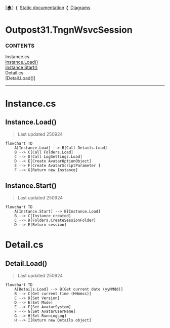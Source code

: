 <!-- u250924 -->

[[🏠︎](../../README.md)] ❬ [Static documentation](../README.md) ❬ [Diagrams](README.md)

# Outpost31.TngnWsvcSession

### CONTENTS

Instance.cs  
  [Instance.Load()](#instanceload)  
  [Instance Start()](#tingenwebserviceconfigurationruntimeconfigcs)  
Detail.cs  
  [Detail.Load()]
***

# Instance.cs

## Instance.Load()

> Last updated 250924

```mermaid
flowchart TD
    A[Instance.Load] --> B[Call Details.Load]
    B --> C[Call Folders.Load]
    C --> D[Call LogSettings.Load]
    D --> E[Create AvatarOptionObject]
    E --> F[Create AvatarScriptParameter ]
    F --> G[Return new Instance]
```

## Instance.Start()

> Last updated 250924

```mermaid
flowchart TD
    A[Instance.Start] --> B[Instance.Load]
    B --> C[Instance created]
    C --> D[Folders.CreateSessionFolder]
    D --> E[Return session]
```

# Detail.cs

## Detail.Load()

> Last updated 250924

```mermaid
flowchart TD
    A[Details.Load] --> B[Get current date (yyMMdd)]
    B --> C[Get current time (HHmmss)]
    C --> D[Set Version]
    D --> E[Set Mode]
    E --> F[Set AvatarSystem]
    F --> G[Set AvatarUserName]
    G --> H[Set RunningLog]
    H --> I[Return new Details object]
```
